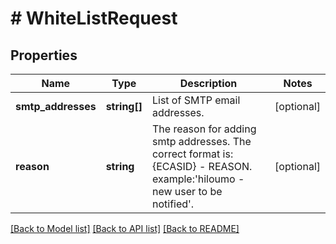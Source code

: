 # # WhiteListRequest

## Properties

Name | Type | Description | Notes
------------ | ------------- | ------------- | -------------
**smtp_addresses** | **string[]** | List of SMTP email addresses. | [optional]
**reason** | **string** | The reason for adding smtp addresses. The correct format is:{ECASID} - REASON. example:&#39;hiloumo - new user to be notified&#39;. | [optional]

[[Back to Model list]](../../README.md#models) [[Back to API list]](../../README.md#endpoints) [[Back to README]](../../README.md)
